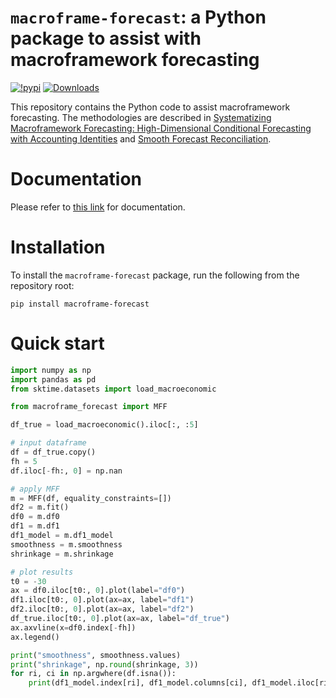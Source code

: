 # `macroframe-forecast`: a Python package to assist with macroframework forecasting


[![!pypi](https://img.shields.io/pypi/v/macroframe-forecast?color=green)](https://pypi.org/project/macroframe-forecast/) [![Downloads](https://static.pepy.tech/personalized-badge/macroframe-forecast?period=total&units=international_system&left_color=grey&right_color=blue&left_text=cumulative%20(pypi))](https://pepy.tech/project/macroframe-forecast)

This repository contains the Python code to assist macroframework forecasting. The methodologies are described in [Systematizing Macroframework Forecasting: High-Dimensional Conditional Forecasting with Accounting Identities](https://link.springer.com/article/10.1057/s41308-023-00225-8) and [Smooth Forecast Reconciliation](https://www.imf.org/en/Publications/WP/Issues/2024/03/22/Smooth-Forecast-Reconciliation-546654).

# Documentation

Please refer to [this link](https://sakaiando.github.io/macroframe-forecast/) for documentation.

# Installation

To install the `macroframe-forecast` package, run the following from the repository root:

```shell
pip install macroframe-forecast
```

# Quick start

```python
import numpy as np
import pandas as pd
from sktime.datasets import load_macroeconomic

from macroframe_forecast import MFF

df_true = load_macroeconomic().iloc[:, :5]

# input dataframe
df = df_true.copy()
fh = 5
df.iloc[-fh:, 0] = np.nan

# apply MFF
m = MFF(df, equality_constraints=[])
df2 = m.fit()
df0 = m.df0
df1 = m.df1
df1_model = m.df1_model
smoothness = m.smoothness
shrinkage = m.shrinkage

# plot results
t0 = -30
ax = df0.iloc[t0:, 0].plot(label="df0")
df1.iloc[t0:, 0].plot(ax=ax, label="df1")
df2.iloc[t0:, 0].plot(ax=ax, label="df2")
df_true.iloc[t0:, 0].plot(ax=ax, label="df_true")
ax.axvline(x=df0.index[-fh])
ax.legend()

print("smoothness", smoothness.values)
print("shrinkage", np.round(shrinkage, 3))
for ri, ci in np.argwhere(df.isna()):
    print(df1_model.index[ri], df1_model.columns[ci], df1_model.iloc[ri, ci].best_params_)
```
